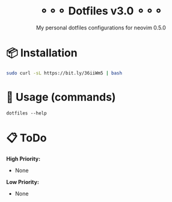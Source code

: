 <h1 align="center">⚬⚬⚬ Dotfiles v3.0 ⚬⚬⚬</h1>
<p align="center">My personal dotfiles configurations for neovim 0.5.0</p>

# 📦 Installation
```bash
sudo curl -sL https://bit.ly/36iiWm5 | bash
```

# 🤖 Usage (commands)
```
dotfiles --help
```

# 📋 ToDo
**High Priority:**
- None

**Low Priority:**
- None  
